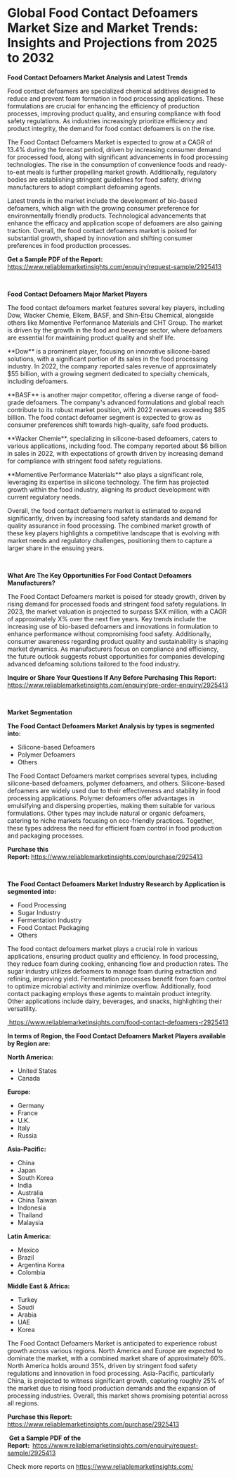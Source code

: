 <p><h1>Global Food Contact Defoamers Market Size and Market Trends: Insights and Projections from 2025 to 2032</h1></p><p><strong>Food Contact Defoamers Market Analysis and Latest Trends</strong></p>
<p><p>Food contact defoamers are specialized chemical additives designed to reduce and prevent foam formation in food processing applications. These formulations are crucial for enhancing the efficiency of production processes, improving product quality, and ensuring compliance with food safety regulations. As industries increasingly prioritize efficiency and product integrity, the demand for food contact defoamers is on the rise.</p><p>The Food Contact Defoamers Market is expected to grow at a CAGR of 13.4% during the forecast period, driven by increasing consumer demand for processed food, along with significant advancements in food processing technologies. The rise in the consumption of convenience foods and ready-to-eat meals is further propelling market growth. Additionally, regulatory bodies are establishing stringent guidelines for food safety, driving manufacturers to adopt compliant defoaming agents.</p><p>Latest trends in the market include the development of bio-based defoamers, which align with the growing consumer preference for environmentally friendly products. Technological advancements that enhance the efficacy and application scope of defoamers are also gaining traction. Overall, the food contact defoamers market is poised for substantial growth, shaped by innovation and shifting consumer preferences in food production processes.</p></p>
<p><strong>Get a Sample PDF of the Report:&nbsp;</strong> <a href="https://www.reliablemarketinsights.com/enquiry/request-sample/2925413?utm_campaign=2013&utm_medium=2&utm_source=Github&utm_content=ia&utm_term=12032025&utm_id=food-contact-defoamers">https://www.reliablemarketinsights.com/enquiry/request-sample/2925413</a></p>
<p>&nbsp;</p>
<p><strong>Food Contact Defoamers Major Market Players</strong></p>
<p><p>The food contact defoamers market features several key players, including Dow, Wacker Chemie, Elkem, BASF, and Shin-Etsu Chemical, alongside others like Momentive Performance Materials and CHT Group. The market is driven by the growth in the food and beverage sector, where defoamers are essential for maintaining product quality and shelf life.</p><p>**Dow** is a prominent player, focusing on innovative silicone-based solutions, with a significant portion of its sales in the food processing industry. In 2022, the company reported sales revenue of approximately $55 billion, with a growing segment dedicated to specialty chemicals, including defoamers.</p><p>**BASF** is another major competitor, offering a diverse range of food-grade defoamers. The company's advanced formulations and global reach contribute to its robust market position, with 2022 revenues exceeding $85 billion. The food contact defoamer segment is expected to grow as consumer preferences shift towards high-quality, safe food products.</p><p>**Wacker Chemie**, specializing in silicone-based defoamers, caters to various applications, including food. The company reported about $6 billion in sales in 2022, with expectations of growth driven by increasing demand for compliance with stringent food safety regulations.</p><p>**Momentive Performance Materials** also plays a significant role, leveraging its expertise in silicone technology. The firm has projected growth within the food industry, aligning its product development with current regulatory needs.</p><p>Overall, the food contact defoamers market is estimated to expand significantly, driven by increasing food safety standards and demand for quality assurance in food processing. The combined market growth of these key players highlights a competitive landscape that is evolving with market needs and regulatory challenges, positioning them to capture a larger share in the ensuing years.</p></p>
<p>&nbsp;</p>
<p><strong>What Are The Key Opportunities For Food Contact Defoamers Manufacturers?</strong></p>
<p><p>The Food Contact Defoamers market is poised for steady growth, driven by rising demand for processed foods and stringent food safety regulations. In 2023, the market valuation is projected to surpass $XX million, with a CAGR of approximately X% over the next five years. Key trends include the increasing use of bio-based defoamers and innovations in formulation to enhance performance without compromising food safety. Additionally, consumer awareness regarding product quality and sustainability is shaping market dynamics. As manufacturers focus on compliance and efficiency, the future outlook suggests robust opportunities for companies developing advanced defoaming solutions tailored to the food industry.</p></p>
<p><strong>Inquire or Share Your Questions If Any Before Purchasing This Report:</strong> <a href="https://www.reliablemarketinsights.com/enquiry/pre-order-enquiry/2925413?utm_campaign=2013&utm_medium=2&utm_source=Github&utm_content=ia&utm_term=12032025&utm_id=food-contact-defoamers">https://www.reliablemarketinsights.com/enquiry/pre-order-enquiry/2925413</a></p>
<p>&nbsp;</p>
<p><strong>Market Segmentation</strong></p>
<p><strong>The Food Contact Defoamers Market Analysis by types is segmented into:</strong></p>
<p><ul><li>Silicone-based Defoamers</li><li>Polymer Defoamers</li><li>Others</li></ul></p>
<p><p>The Food Contact Defoamers market comprises several types, including silicone-based defoamers, polymer defoamers, and others. Silicone-based defoamers are widely used due to their effectiveness and stability in food processing applications. Polymer defoamers offer advantages in emulsifying and dispersing properties, making them suitable for various formulations. Other types may include natural or organic defoamers, catering to niche markets focusing on eco-friendly practices. Together, these types address the need for efficient foam control in food production and packaging processes.</p></p>
<p><strong>Purchase this Report:&nbsp;</strong><a href="https://www.reliablemarketinsights.com/purchase/2925413?utm_campaign=2013&utm_medium=2&utm_source=Github&utm_content=ia&utm_term=12032025&utm_id=food-contact-defoamers">https://www.reliablemarketinsights.com/purchase/2925413</a></p>
<p>&nbsp;</p>
<p><strong>The Food Contact Defoamers Market Industry Research by Application is segmented into:</strong></p>
<p><ul><li>Food Processing</li><li>Sugar Industry</li><li>Fermentation Industry</li><li>Food Contact Packaging</li><li>Others</li></ul></p>
<p><p>The food contact defoamers market plays a crucial role in various applications, ensuring product quality and efficiency. In food processing, they reduce foam during cooking, enhancing flow and production rates. The sugar industry utilizes defoamers to manage foam during extraction and refining, improving yield. Fermentation processes benefit from foam control to optimize microbial activity and minimize overflow. Additionally, food contact packaging employs these agents to maintain product integrity. Other applications include dairy, beverages, and snacks, highlighting their versatility.</p></p>
<p><a href="https://www.reliablemarketinsights.com/food-contact-defoamers-r2925413?utm_campaign=2013&utm_medium=2&utm_source=Github&utm_content=ia&utm_term=12032025&utm_id=food-contact-defoamers">&nbsp;https://www.reliablemarketinsights.com/food-contact-defoamers-r2925413</a></p>
<p><strong>In terms of Region, the Food Contact Defoamers Market Players available by Region are:</strong></p>
<p>
    <p> <strong> North America: </strong>
        <ul>
            <li>United States</li>
            <li>Canada</li>
        </ul>
        </p> 
    <p> <strong> Europe: </strong>
        <ul>
            <li>Germany</li>
            <li>France</li>
            <li>U.K.</li>
            <li>Italy</li>
            <li>Russia</li>
        </ul>
        </p> 
    <p> <strong> Asia-Pacific: </strong>
        <ul>
            <li>China</li>
            <li>Japan</li>
            <li>South Korea</li>
            <li>India</li>
            <li>Australia</li>
            <li>China Taiwan</li>
            <li>Indonesia</li>
            <li>Thailand</li>
            <li>Malaysia</li>
        </ul>
        </p> 
    <p> <strong> Latin America: </strong>
        <ul>
            <li>Mexico</li>
            <li>Brazil</li>
            <li>Argentina Korea</li>
            <li>Colombia</li>
        </ul>
        </p> 
    <p> <strong> Middle East & Africa: </strong>
        <ul>
            <li>Turkey</li>
            <li>Saudi</li>
            <li>Arabia</li>
            <li>UAE</li>
            <li>Korea</li>
        </ul>
    </p>
    </p>
<p><p>The Food Contact Defoamers Market is anticipated to experience robust growth across various regions. North America and Europe are expected to dominate the market, with a combined market share of approximately 60%. North America holds around 35%, driven by stringent food safety regulations and innovation in food processing. Asia-Pacific, particularly China, is projected to witness significant growth, capturing roughly 25% of the market due to rising food production demands and the expansion of processing industries. Overall, this market shows promising potential across all regions.</p></p>
<p><strong>Purchase this Report: </strong><a href="https://www.reliablemarketinsights.com/purchase/2925413?utm_campaign=2013&utm_medium=2&utm_source=Github&utm_content=ia&utm_term=12032025&utm_id=food-contact-defoamers">https://www.reliablemarketinsights.com/purchase/2925413</a></p>
<p>&nbsp;<strong>Get a Sample PDF of the Report:&nbsp;&nbsp;</strong><a href="https://www.reliablemarketinsights.com/enquiry/request-sample/2925413?utm_campaign=2013&utm_medium=2&utm_source=Github&utm_content=ia&utm_term=12032025&utm_id=food-contact-defoamers">https://www.reliablemarketinsights.com/enquiry/request-sample/2925413</a></p>
<p><strong></strong></p>
<p>Check more reports on <a href="https://www.reliablemarketinsights.com/?utm_campaign=2013&utm_medium=2&utm_source=Github&utm_content=ia&utm_term=12032025&utm_id=food-contact-defoamers">https://www.reliablemarketinsights.com/</a></p>